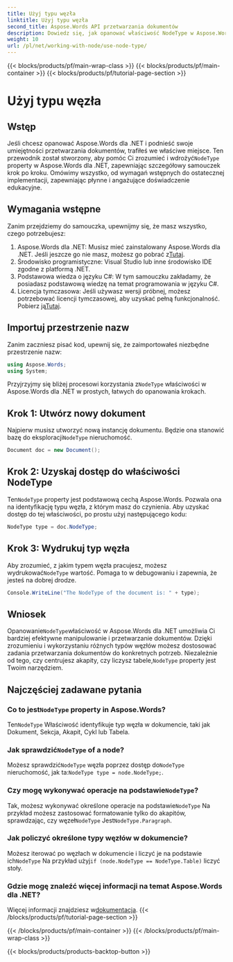 ```yaml
---
title: Użyj typu węzła
linktitle: Użyj typu węzła
second_title: Aspose.Words API przetwarzania dokumentów
description: Dowiedz się, jak opanować właściwość NodeType w Aspose.Words dla .NET dzięki naszemu szczegółowemu przewodnikowi. Idealne dla programistów, którzy chcą poprawić swoje umiejętności przetwarzania dokumentów.
weight: 10
url: /pl/net/working-with-node/use-node-type/
---
```


{{< blocks/products/pf/main-wrap-class >}}
{{< blocks/products/pf/main-container >}}
{{< blocks/products/pf/tutorial-page-section >}}

# Użyj typu węzła

## Wstęp

 Jeśli chcesz opanować Aspose.Words dla .NET i podnieść swoje umiejętności przetwarzania dokumentów, trafiłeś we właściwe miejsce. Ten przewodnik został stworzony, aby pomóc Ci zrozumieć i wdrożyć`NodeType` property w Aspose.Words dla .NET, zapewniając szczegółowy samouczek krok po kroku. Omówimy wszystko, od wymagań wstępnych do ostatecznej implementacji, zapewniając płynne i angażujące doświadczenie edukacyjne.

## Wymagania wstępne

Zanim przejdziemy do samouczka, upewnijmy się, że masz wszystko, czego potrzebujesz:

1.  Aspose.Words dla .NET: Musisz mieć zainstalowany Aspose.Words dla .NET. Jeśli jeszcze go nie masz, możesz go pobrać z[Tutaj](https://releases.aspose.com/words/net/).
2. Środowisko programistyczne: Visual Studio lub inne środowisko IDE zgodne z platformą .NET.
3. Podstawowa wiedza o języku C#: W tym samouczku zakładamy, że posiadasz podstawową wiedzę na temat programowania w języku C#.
4. Licencja tymczasowa: Jeśli używasz wersji próbnej, możesz potrzebować licencji tymczasowej, aby uzyskać pełną funkcjonalność. Pobierz ją[Tutaj](https://purchase.aspose.com/temporary-license/).

## Importuj przestrzenie nazw

Zanim zaczniesz pisać kod, upewnij się, że zaimportowałeś niezbędne przestrzenie nazw:

```csharp
using Aspose.Words;
using System;
```

 Przyjrzyjmy się bliżej procesowi korzystania z`NodeType` właściwości w Aspose.Words dla .NET w prostych, łatwych do opanowania krokach.

## Krok 1: Utwórz nowy dokument

 Najpierw musisz utworzyć nową instancję dokumentu. Będzie ona stanowić bazę do eksploracji`NodeType` nieruchomość.

```csharp
Document doc = new Document();
```

## Krok 2: Uzyskaj dostęp do właściwości NodeType

 Ten`NodeType` property jest podstawową cechą Aspose.Words. Pozwala ona na identyfikację typu węzła, z którym masz do czynienia. Aby uzyskać dostęp do tej właściwości, po prostu użyj następującego kodu:

```csharp
NodeType type = doc.NodeType;
```

## Krok 3: Wydrukuj typ węzła

 Aby zrozumieć, z jakim typem węzła pracujesz, możesz wydrukować`NodeType` wartość. Pomaga to w debugowaniu i zapewnia, że jesteś na dobrej drodze.

```csharp
Console.WriteLine("The NodeType of the document is: " + type);
```

## Wniosek

 Opanowanie`NodeType`właściwość w Aspose.Words dla .NET umożliwia Ci bardziej efektywne manipulowanie i przetwarzanie dokumentów. Dzięki zrozumieniu i wykorzystaniu różnych typów węzłów możesz dostosować zadania przetwarzania dokumentów do konkretnych potrzeb. Niezależnie od tego, czy centrujesz akapity, czy liczysz tabele,`NodeType` property jest Twoim narzędziem.

## Najczęściej zadawane pytania

###  Co to jest`NodeType` property in Aspose.Words?

 Ten`NodeType` Właściwość identyfikuje typ węzła w dokumencie, taki jak Dokument, Sekcja, Akapit, Cykl lub Tabela.

###  Jak sprawdzić`NodeType` of a node?

 Możesz sprawdzić`NodeType` węzła poprzez dostęp do`NodeType` nieruchomość, jak ta:`NodeType type = node.NodeType;`.

###  Czy mogę wykonywać operacje na podstawie`NodeType`?

 Tak, możesz wykonywać określone operacje na podstawie`NodeType` Na przykład możesz zastosować formatowanie tylko do akapitów, sprawdzając, czy węzeł`NodeType` Jest`NodeType.Paragraph`.

### Jak policzyć określone typy węzłów w dokumencie?

 Możesz iterować po węzłach w dokumencie i liczyć je na podstawie ich`NodeType` Na przykład użyj`if (node.NodeType == NodeType.Table)` liczyć stoły.

### Gdzie mogę znaleźć więcej informacji na temat Aspose.Words dla .NET?

 Więcej informacji znajdziesz w[dokumentacja](https://reference.aspose.com/words/net/).
{{< /blocks/products/pf/tutorial-page-section >}}

{{< /blocks/products/pf/main-container >}}
{{< /blocks/products/pf/main-wrap-class >}}

{{< blocks/products/products-backtop-button >}}
